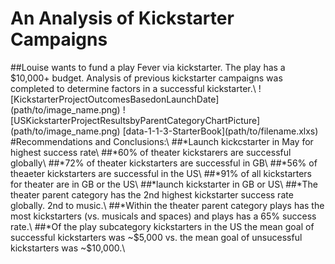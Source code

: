 # An Analysis of Kickstarter Campaigns
##Louise wants to fund a play Fever via kickstarter.  The play has a $10,000+ budget.  Analysis of previous kickstarter campaigns was completed to determine factors in a successful kickstarter.\
![KickstarterProjectOutcomesBasedonLaunchDate](path/to/image_name.png)
![USKickstarterProjectResultsbyParentCategoryChartPicture](path/to/image_name.png)
[data-1-1-3-StarterBook](path/to/filename.xlxs)
#Recommendations and Conclusions:\
##*Launch kickcstarter in May for highest success rate\
##*60% of theater kickstarers are successful globally\
##*72% of theater kickstarters are successful in GB\
##*56% of theaeter kickstarters are successful in the US\
##*91% of all kickstarters for theater are in GB or the US\
##*launch kickstarter in GB or US\
##*The theater parent category has the 2nd highest kickstarter success rate globally.  2nd to music.\
##*Within the theater parent category plays has the most kickstarters (vs. musicals and spaces) and plays has a 65% success rate.\
##*Of the play subcategory kickstarters in the US the mean goal of successful kickstarters was ~$5,000 vs. the mean goal of unsucessful kickstarters was ~$10,000.\

